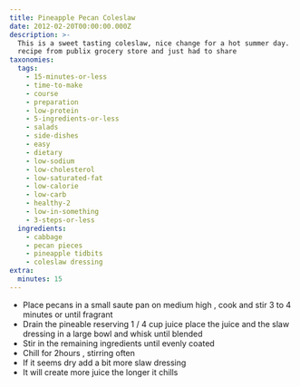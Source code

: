 ```yaml
---
title: Pineapple Pecan Coleslaw
date: 2012-02-20T00:00:00.000Z
description: >-
  This is a sweet tasting coleslaw, nice change for a hot summer day.  got the
  recipe from publix grocery store and just had to share
taxonomies:
  tags:
    - 15-minutes-or-less
    - time-to-make
    - course
    - preparation
    - low-protein
    - 5-ingredients-or-less
    - salads
    - side-dishes
    - easy
    - dietary
    - low-sodium
    - low-cholesterol
    - low-saturated-fat
    - low-calorie
    - low-carb
    - healthy-2
    - low-in-something
    - 3-steps-or-less
  ingredients:
    - cabbage
    - pecan pieces
    - pineapple tidbits
    - coleslaw dressing
extra:
  minutes: 15
---
```

 - Place pecans in a small saute pan on medium high , cook and stir 3 to 4 minutes or until fragrant
 - Drain the pineable reserving 1 / 4 cup juice place the juice and the slaw dressing in a large bowl and whisk until blended
 - Stir in the remaining ingredients until evenly coated
 - Chill for 2hours , stirring often
 - If it seems dry add a bit more slaw dressing
 - It will create more juice the longer it chills
